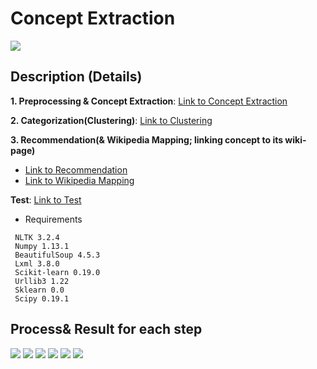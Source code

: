 # Concept Extraction
![][1]

## Description (Details)
**1. Preprocessing & Concept Extraction**: [Link to Concept Extraction](https://github.com/nasoungwook/conceptMap/blob/master/ConceptExtraction/conceptExtraction.py)

**2. Categorization(Clustering)**: [Link to Clustering](https://github.com/nasoungwook/conceptMap/blob/master/ConceptExtraction/clustering.py)

**3. Recommendation(& Wikipedia Mapping; linking concept to its wiki-page)**
- [Link to Recommendation](https://github.com/nasoungwook/conceptMap/blob/master/ConceptExtraction/recommendation.py)
- [Link to Wikipedia Mapping](https://github.com/nasoungwook/conceptMap/blob/master/ConceptExtraction/conceptMapping.py)

**Test**: [Link to Test](https://github.com/nasoungwook/conceptMap/blob/master/ConceptExtraction/test.py)
- Requirements
```
 NLTK 3.2.4
 Numpy 1.13.1
 BeautifulSoup 4.5.3
 Lxml 3.8.0
 Scikit-learn 0.19.0
 Urllib3 1.22
 Sklearn 0.0
 Scipy 0.19.1
```

## Process& Result for each step
![][2]
![][3]
![][4]
![][5]
![][6]
![][7]


[1]:https://github.com/nasoungwook/conceptMap/blob/master/ConceptExtraction/note/slide/슬라이드2.PNG
[2]:https://github.com/nasoungwook/conceptMap/blob/master/ConceptExtraction/note/slide/슬라이드3.PNG
[3]:https://github.com/nasoungwook/conceptMap/blob/master/ConceptExtraction/note/slide/슬라이드4.PNG
[4]:https://github.com/nasoungwook/conceptMap/blob/master/ConceptExtraction/note/slide/슬라이드5.PNG
[5]:https://github.com/nasoungwook/conceptMap/blob/master/ConceptExtraction/note/slide/슬라이드6.PNG
[6]:https://github.com/nasoungwook/conceptMap/blob/master/ConceptExtraction/note/slide/슬라이드7.PNG
[7]:https://github.com/nasoungwook/conceptMap/blob/master/ConceptExtraction/note/slide/슬라이드8.PNG
